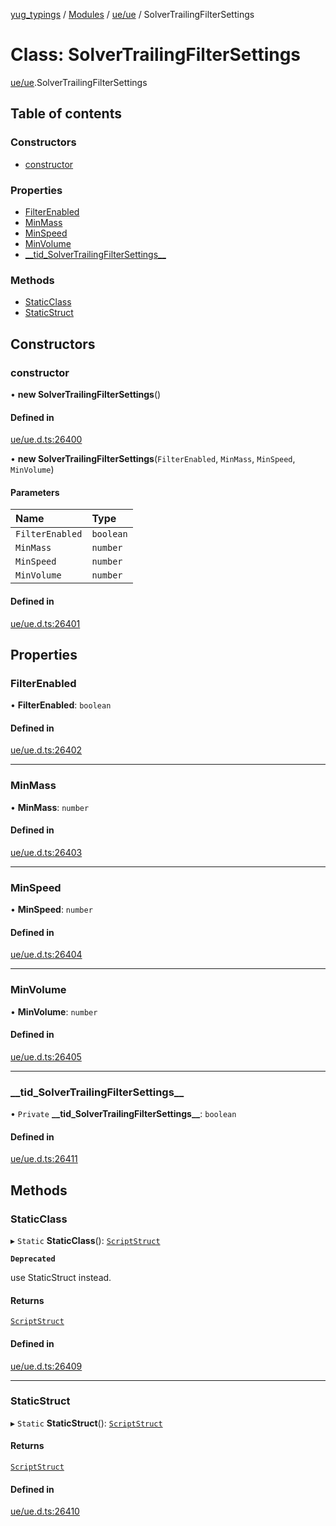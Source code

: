 [yug_typings](../README.md) / [Modules](../modules.md) / [ue/ue](../modules/ue_ue.md) / SolverTrailingFilterSettings

# Class: SolverTrailingFilterSettings

[ue/ue](../modules/ue_ue.md).SolverTrailingFilterSettings

## Table of contents

### Constructors

- [constructor](ue_ue.SolverTrailingFilterSettings.md#constructor)

### Properties

- [FilterEnabled](ue_ue.SolverTrailingFilterSettings.md#filterenabled)
- [MinMass](ue_ue.SolverTrailingFilterSettings.md#minmass)
- [MinSpeed](ue_ue.SolverTrailingFilterSettings.md#minspeed)
- [MinVolume](ue_ue.SolverTrailingFilterSettings.md#minvolume)
- [\_\_tid\_SolverTrailingFilterSettings\_\_](ue_ue.SolverTrailingFilterSettings.md#__tid_solvertrailingfiltersettings__)

### Methods

- [StaticClass](ue_ue.SolverTrailingFilterSettings.md#staticclass)
- [StaticStruct](ue_ue.SolverTrailingFilterSettings.md#staticstruct)

## Constructors

### constructor

• **new SolverTrailingFilterSettings**()

#### Defined in

[ue/ue.d.ts:26400](https://github.com/YugMetaverse/yug_typings/blob/b7d9b19/ue/ue.d.ts#L26400)

• **new SolverTrailingFilterSettings**(`FilterEnabled`, `MinMass`, `MinSpeed`, `MinVolume`)

#### Parameters

| Name | Type |
| :------ | :------ |
| `FilterEnabled` | `boolean` |
| `MinMass` | `number` |
| `MinSpeed` | `number` |
| `MinVolume` | `number` |

#### Defined in

[ue/ue.d.ts:26401](https://github.com/YugMetaverse/yug_typings/blob/b7d9b19/ue/ue.d.ts#L26401)

## Properties

### FilterEnabled

• **FilterEnabled**: `boolean`

#### Defined in

[ue/ue.d.ts:26402](https://github.com/YugMetaverse/yug_typings/blob/b7d9b19/ue/ue.d.ts#L26402)

___

### MinMass

• **MinMass**: `number`

#### Defined in

[ue/ue.d.ts:26403](https://github.com/YugMetaverse/yug_typings/blob/b7d9b19/ue/ue.d.ts#L26403)

___

### MinSpeed

• **MinSpeed**: `number`

#### Defined in

[ue/ue.d.ts:26404](https://github.com/YugMetaverse/yug_typings/blob/b7d9b19/ue/ue.d.ts#L26404)

___

### MinVolume

• **MinVolume**: `number`

#### Defined in

[ue/ue.d.ts:26405](https://github.com/YugMetaverse/yug_typings/blob/b7d9b19/ue/ue.d.ts#L26405)

___

### \_\_tid\_SolverTrailingFilterSettings\_\_

• `Private` **\_\_tid\_SolverTrailingFilterSettings\_\_**: `boolean`

#### Defined in

[ue/ue.d.ts:26411](https://github.com/YugMetaverse/yug_typings/blob/b7d9b19/ue/ue.d.ts#L26411)

## Methods

### StaticClass

▸ `Static` **StaticClass**(): [`ScriptStruct`](ue_ue.ScriptStruct.md)

**`Deprecated`**

use StaticStruct instead.

#### Returns

[`ScriptStruct`](ue_ue.ScriptStruct.md)

#### Defined in

[ue/ue.d.ts:26409](https://github.com/YugMetaverse/yug_typings/blob/b7d9b19/ue/ue.d.ts#L26409)

___

### StaticStruct

▸ `Static` **StaticStruct**(): [`ScriptStruct`](ue_ue.ScriptStruct.md)

#### Returns

[`ScriptStruct`](ue_ue.ScriptStruct.md)

#### Defined in

[ue/ue.d.ts:26410](https://github.com/YugMetaverse/yug_typings/blob/b7d9b19/ue/ue.d.ts#L26410)
